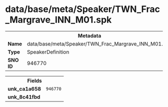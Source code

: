 <h1>data/base/meta/Speaker/TWN_Frac_Margrave_INN_M01.spk</h1><table><tr><th colspan="100%">Metadata</th></tr><tr><td><b>Name</b></td><td>data/base/meta/Speaker/TWN_Frac_Margrave_INN_M01.spk</td></tr><tr><td><b>Type</b></td><td>SpeakerDefinition</td></tr><tr><td><b>SNO ID</b></td><td>946770</td></tr></table>

<table><tr><th colspan="100%">Fields</th></tr><tr><td><b>unk_ca1a658</b></td><td><code>946770</code></td></tr><tr><td><b>unk_8c41fbd</b></td><td></td></tr></table>

